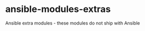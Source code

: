 ansible-modules-extras
======================

Ansible extra modules - these modules do not ship with Ansible 
